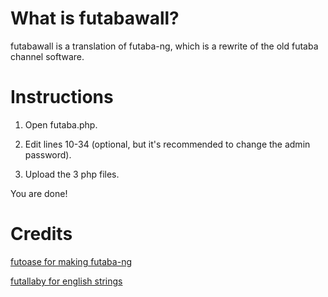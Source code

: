 # What is futabawall?
futabawall is a translation of futaba-ng, which is a rewrite of the old futaba channel software.

# Instructions
1. Open futaba.php.

2. Edit lines 10-34 (optional, but it's recommended to change the admin password).

3. Upload the 3 php files.

You are done!

# Credits
[futoase for making futaba-ng](https://github.com/futoase/futaba-ng)

[futallaby for english strings](http://1chan.net/futallaby/)
